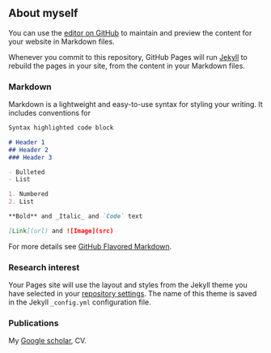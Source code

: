## About myself

You can use the [editor on GitHub](https://github.com/jingyanxu/test/edit/gh-pages/index.md) to maintain and preview the content for your website in Markdown files.

Whenever you commit to this repository, GitHub Pages will run [Jekyll](https://jekyllrb.com/) to rebuild the pages in your site, from the content in your Markdown files.

### Markdown

Markdown is a lightweight and easy-to-use syntax for styling your writing. It includes conventions for

```markdown
Syntax highlighted code block

# Header 1
## Header 2
### Header 3

- Bulleted
- List

1. Numbered
2. List

**Bold** and _Italic_ and `Code` text

[Link](url) and ![Image](src)
```

For more details see [GitHub Flavored Markdown](https://guides.github.com/features/mastering-markdown/).

### Research interest

Your Pages site will use the layout and styles from the Jekyll theme you have selected in your [repository settings](https://github.com/jingyanxu/test/settings). The name of this theme is saved in the Jekyll `_config.yml` configuration file.

### Publications

My [Google scholar](https://scholar.google.com/citations?user=ZTHZDoAAAAAJ&hl=en), CV.
